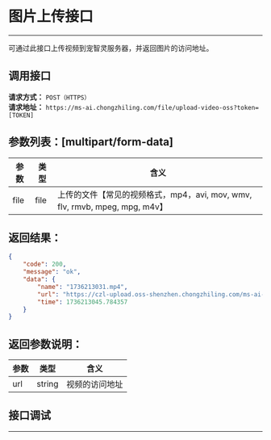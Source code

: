 # 图片上传接口
---
可通过此接口上传视频到宠智灵服务器，并返回图片的访问地址。

## 调用接口
**请求方式：** `POST（HTTPS）`  
**请求地址：** `https://ms-ai.chongzhiling.com/file/upload-video-oss?token=[TOKEN]`

## **参数列表：**[multipart/form-data]
| 参数 | 类型 | 含义                                                                        |
| ---- | ---- | --------------------------------------------------------------------------- |
| file | file | 上传的文件【常见的视频格式，mp4，avi, mov, wmv, flv, rmvb, mpeg, mpg, m4v】 |



## **返回结果：**
```json
{
    "code": 200,
    "message": "ok",
    "data": {
        "name": "1736213031.mp4",
        "url": "https://czl-upload.oss-shenzhen.chongzhiling.com/ms-ai-b/20250107/1736213031ByWPZtwa.mp4",
        "time": 1736213045.784357
    }
}
```
## **返回参数说明：**
| 参数 | 类型   | 含义           |
| ---- | ------ | -------------- |
| url  | string | 视频的访问地址 |


## 接口调试
---
<script setup>
import SwaggerUI from '../../../src/components/SwaggerUI.vue'
</script>

<ClientOnly>
  <SwaggerUI 
    type="post"
    tag="File 服务"
    path="/file/upload-video-oss" 
  />
</ClientOnly>